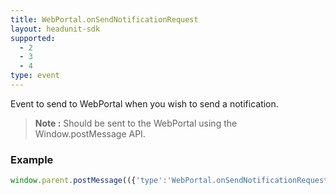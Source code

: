 ```yaml
---
title: WebPortal.onSendNotificationRequest
layout: headunit-sdk
supported:
  - 2
  - 3
  - 4
type: event
---
```

Event to send to WebPortal when you wish to send a notification.

>**Note :** Should be sent to the WebPortal using the Window.postMessage API.

### Example

```javascript
window.parent.postMessage(({'type':'WebPortal.onSendNotificationRequest','topic':'/ecodrive','value':'Hello World'}, '*');
```